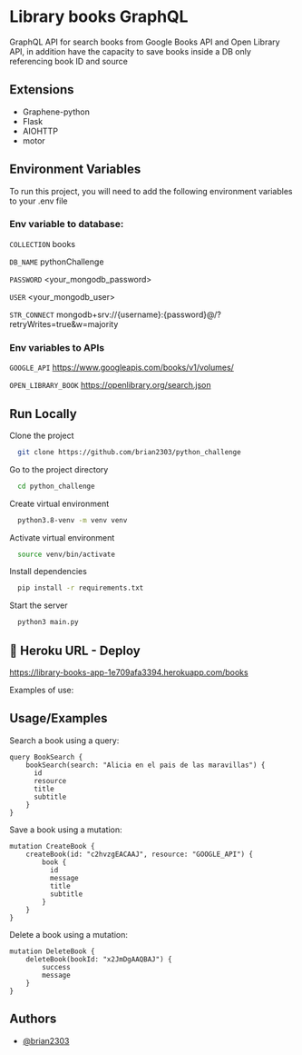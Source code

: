 
# Library books GraphQL

GraphQL API for search books from Google Books API and Open Library API, in addition have the capacity to save books inside a DB only referencing book ID and source

## Extensions

* Graphene-python
* Flask
* AIOHTTP
* motor

## Environment Variables

To run this project, you will need to add the following environment variables to your .env file

### **Env variable to database:** ###

`COLLECTION` books

`DB_NAME` pythonChallenge

`PASSWORD` <your_mongodb_password>

`USER` <your_mongodb_user>

`STR_CONNECT` mongodb+srv://{username}:{password}@<hostname>/?retryWrites=true&w=majority

### **Env variables to APIs** ###

`GOOGLE_API` https://www.googleapis.com/books/v1/volumes/
 
`OPEN_LIBRARY_BOOK` https://openlibrary.org/search.json

## Run Locally

Clone the project

```bash
  git clone https://github.com/brian2303/python_challenge
```

Go to the project directory

```bash
  cd python_challenge
```

Create virtual environment

```bash
  python3.8-venv -m venv venv
```

Activate virtual environment

```bash
  source venv/bin/activate
```

Install dependencies

```bash
  pip install -r requirements.txt
```

Start the server

```bash
  python3 main.py
```


## 🔗 Heroku URL - Deploy
https://library-books-app-1e709afa3394.herokuapp.com/books

Examples of use:



## Usage/Examples

Search a book using a query:

```
query BookSearch {
    bookSearch(search: "Alicia en el pais de las maravillas") {
      id
      resource
      title
      subtitle
    }
}
```

Save a book using a mutation:

```
mutation CreateBook {
    createBook(id: "c2hvzgEACAAJ", resource: "GOOGLE_API") {
        book {
          id
          message
          title
          subtitle
        }
    }
}
```

Delete a book using a mutation:

```
mutation DeleteBook {
    deleteBook(bookId: "x2JmDgAAQBAJ") {
        success
        message
    }
}
```
## Authors

- [@brian2303](https://github.com/brian2303)


